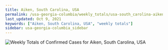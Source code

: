 ```yaml
---
title: Aiken, South Carolina, USA
permalink: /usa-georgia-columbia/weekly_totals/usa-south_carolina-aiken-weekly_totals.html
last_updated: Oct 9, 2021
keywords: ["Aiken, South Carolina, USA", "weekly totals"]
sidebar: usa-georgia-columbia_sidebar
---
```


![Weekly Totals of Confirmed Cases for Aiken, South Carolina, USA](/covid_tracker/images/graphs/usa-south_carolina-aiken-weekly_totals_graph.png)
